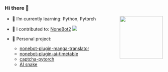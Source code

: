 ### Hi there 👋

<div> 
<img align="right" height="137px" src="https://github-readme-stats.vercel.app/api?username=maoxig&hide_title=true&hide_border=true&show_icons=trueline_height=21&text_color=000&icon_color=000&bg_color=0,ea6161,ffc64d,fffc4d,52fa5a&theme=graywhite" />
<div style="flex: 1;">

- 🥪 I’m currently learning: Python, Pytorch

- 🍩 I contributed to: [NoneBot2](https://github.com/nonebot/nonebot2) ![](https://img.shields.io/github/stars/nonebot/nonebot2?style=social)

- 🍕 Personal project: 
    - [nonebot-plugin-manga-translator](https://github.com/maoxig/nonebot-plugin-manga-translator)
    - [nonebot-plugin-ai-timetable](https://github.com/maoxig/nonebot-plugin-ai-timetable)
    - [captcha-pytorch](https://github.com/maoxig/captcha-pytorch)
    - [AI snake](https://github.com/maoxig/AIsnake)

</div>

<!--
**maoxig/maoxig** is a ✨ _special_ ✨ repository because its `README.md` (this file) appears on your GitHub profile.

Here are some ideas to get you started:

- 🔭 I’m currently working on ...

- 👯 I’m looking to collaborate on ...
- 🤔 I’m looking for help with ...
- 💬 Ask me about ...
- 📫 How to reach me: ...
- 😄 Pronouns: ...
- ⚡ Fun fact: ...
-->
